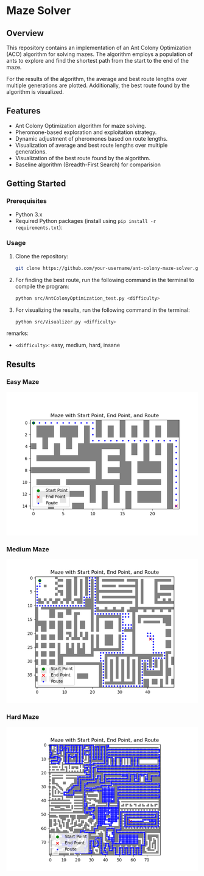 # Maze Solver

## Overview

This repository contains an implementation of an Ant Colony Optimization (ACO) algorithm for solving mazes. The algorithm employs a population of ants to explore and find the shortest path from the start to the end of the maze.

For the results of the algorithm, the average and best route lengths over multiple generations are plotted. Additionally, the best route found by the algorithm is visualized.

## Features

- Ant Colony Optimization algorithm for maze solving.
- Pheromone-based exploration and exploitation strategy.
- Dynamic adjustment of pheromones based on route lengths.
- Visualization of average and best route lengths over multiple generations.
- Visualization of the best route found by the algorithm.
- Baseline algorithm (Breadth-First Search) for comparision

## Getting Started

### Prerequisites

- Python 3.x
- Required Python packages (install using `pip install -r requirements.txt`):

### Usage

1. Clone the repository:

   ```bash
   git clone https://github.com/your-username/ant-colony-maze-solver.git
   ```

1. For finding the best route, run the following command in the terminal to compile the program:

   ```bash
   python src/AntColonyOptimization_test.py <difficulty>
   ```

1. For visualizing the results, run the following command in the terminal:

   ```bash
   python src/Visualizer.py <difficulty>
   ```

remarks:

- `<difficulty>`: easy, medium, hard, insane

## Results

### Easy Maze

![](result/easy.png)

### Medium Maze

![](result/medium.png)

### Hard Maze

![](result/hard.png)

